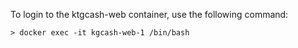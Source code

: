 To login to the ktgcash-web container, use the following command:

```
> docker exec -it kgcash-web-1 /bin/bash
```